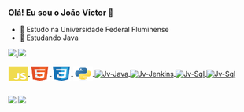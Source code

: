 ### Olá! Eu sou o João Victor 👋
- 🔭 Estudo na Universidade Federal Fluminense
- 🌱 Estudando Java
  
<div>
    <a href="https://github.com/CreatorJota">
    <img height="180em" src="https://github-readme-stats.vercel.app/api?username=CreatorJota&show_icons=true&theme=chartreuse-dark&include_all_comits=true&count_private=true">
    <img height="180em" src="https://github-readme-stats.vercel.app/api/top-langs/?username=CreatorJota&layout=compact&langs_count=16&theme=chartreuse-dark">
</div>
<div style="display: inline_block"><br>
    <img align="center" alt="Jv-Js" height="30" width="40" src="https://raw.githubusercontent.com/devicons/devicon/master/icons/javascript/javascript-plain.svg">
    <img align="center" alt="Jv-HTML" height="30" width="40" src="https://raw.githubusercontent.com/devicons/devicon/master/icons/html5/html5-original.svg">
    <img align="center" alt="Jv-CSS" height="30" width="40" src="https://raw.githubusercontent.com/devicons/devicon/master/icons/css3/css3-original.svg">
    <img align="center" alt="Jv-Python" height="30" width="40" src="https://raw.githubusercontent.com/devicons/devicon/master/icons/python/python-original.svg">
    <img align="center" alt="Jv-Java" height="30" width="40" src="https://cdn.jsdelivr.net/gh/devicons/devicon@latest/icons/java/java-original.svg"">
    <img align="center" alt="Jv-Jenkins" height="30" width="40" src="https://cdn.jsdelivr.net/gh/devicons/devicon@latest/icons/jenkins/jenkins-original.svg">
    <img align="center" alt="Jv-Sql" height="30" width="40" src="https://cdn.jsdelivr.net/gh/devicons/devicon@latest/icons/sqldeveloper/sqldeveloper-original.svg">
    <img align="center" alt="Jv-Sql" height="30" width="40" src="https://cdn.jsdelivr.net/gh/devicons/devicon@latest/icons/git/git-original-wordmark.svg">        
</div>

##

<div>
  <a href = "mailto:jv-oliveira07@hotmail.com"><img src="https://img.shields.io/badge/-Gmail-%23333?style=for-the-badge&logo=gmail&logoColor=white" target="_blank"></a>
  <a href="https://www.linkedin.com/in/devjoaovoc/" target="_blank"><img src="https://img.shields.io/badge/-LinkedIn-%230077B5?style=for-the-badge&logo=linkedin&logoColor=white" target="_blank"></a> 
</div>
